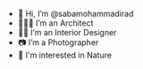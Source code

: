 - 👋 Hi, I’m @sabamohammadirad
- 👷🏽‍♀️ I’m an Architect 
- 👩🏽 I’m an Interior Designer 
- 📷 I’m a Photographer
- 🍃 I'm interested in Nature 

<!---
sabamohammadirad/sabamohammadirad is a ✨ special ✨ repository because its `README.md` (this file) appears on your GitHub profile.
You can click the Preview link to take a look at your changes.
--->
